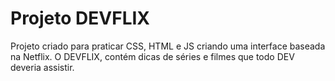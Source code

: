 # Projeto DEVFLIX

Projeto criado para praticar CSS, HTML e JS criando uma interface baseada na Netflix.
O DEVFLIX, contém dicas de séries e filmes que todo DEV deveria assistir.


